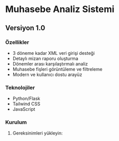 # Muhasebe Analiz Sistemi

## Versiyon 1.0

### Özellikler
- 3 döneme kadar XML veri girişi desteği
- Detaylı mizan raporu oluşturma
- Dönemler arası karşılaştırmalı analiz
- Muhasebe fişleri görüntüleme ve filtreleme
- Modern ve kullanıcı dostu arayüz

### Teknolojiler
- Python/Flask
- Tailwind CSS
- JavaScript

### Kurulum
1. Gereksinimleri yükleyin: